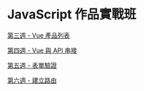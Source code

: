 # JavaScript 作品實戰班

[第三週 - Vue 產品列表](https://eml0777.github.io/js-training-task/week3-1/index.html)

[第四週 - Vue 與 API 串接](https://eml0777.github.io/js-training-task/week4/Login.html)

[第五週 - 表單驗證](https://eml0777.github.io/js-training-task/week5/index.html)

[第六週 - 建立路由](https://eml0777.github.io/js-training-task/week6/dist/index.html#/)